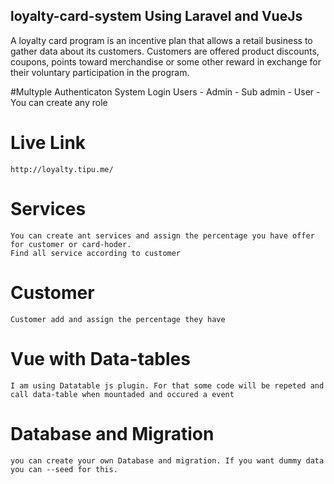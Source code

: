 ## loyalty-card-system Using Laravel and VueJs
A loyalty card program is an incentive plan that allows a retail business to gather data about its customers. Customers are offered product discounts, coupons, points toward merchandise or some other reward in exchange for their voluntary participation in the program.

#Multyple Authenticaton System
Login Users - Admin
            - Sub admin
            - User
            - You can create any role
 # Live Link 
    http://loyalty.tipu.me/
 # Services
    You can create ant services and assign the percentage you have offer for customer or card-hoder.
    Find all service according to customer
    
 # Customer
    Customer add and assign the percentage they have
    
# Vue with Data-tables
    I am using Datatable js plugin. For that some code will be repeted and call data-table when mountaded and occured a event
    
# Database and Migration
    you can create your own Database and migration. If you want dummy data you can --seed for this.
 
 
